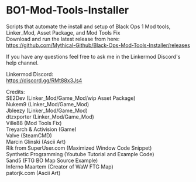 # BO1-Mod-Tools-Installer
Scripts that automate the install and setup of Black Ops 1 Mod tools, Linker_Mod, Asset Package, and Mod Tools Fix\
Download and run the latest release from here:\
https://github.com/Mythical-Github/Black-Ops-Mod-Tools-Installer/releases

If you have any questions feel free to ask me in the Linkermod Discord's help channel.

Linkermod Discord:\
https://discord.gg/RMt88x3Js4

Credits:\
SE2Dev (Linker_Mod/Game_Mod/wip Asset Package)\
Nukem9 (Linker_Mod/Game_Mod)\
Jbleezy (Linker_Mod/Game_Mod)\
dtzxporter (Linker_Mod/Game_Mod)\
Ville88 (Mod Tools Fix)\
Treyarch & Activision (Game)\
Valve (SteamCMD)\
Marcin Glinski (Ascii Art)\
Rik from SuperUser.com (Maximized Window Code Snippet)\
Synthetic Programming (Youtube Tutorial and Example Code)\
5and5 (FTG BO Map Source Example)\
Inferno Maartem (Creator of WaW FTG Map)\
patorjk.com (Ascii Art)
